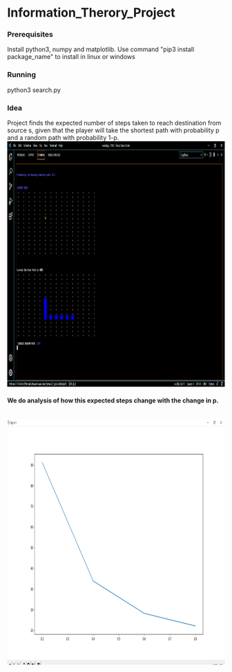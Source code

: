 # Information_Therory_Project

### Prerequisites
Install python3, numpy and matplotlib. Use command "pip3 install package_name" to install in linux or windows

### Running
python3 search.py

### Idea
Project finds the expected number of steps taken to reach destination from source s, given that the player will take the shortest path with probability p and a random path with probability 1-p.
<br/><img src="https://github.com/vjacIIT/Information_Therory_Project/blob/main/starting.png" width="916" height="567">

#### We do analysis of how this expected steps change with the change in p.
<br/><img src="https://github.com/vjacIIT/Information_Therory_Project/blob/main/Graph.png" width="916" height="567">
